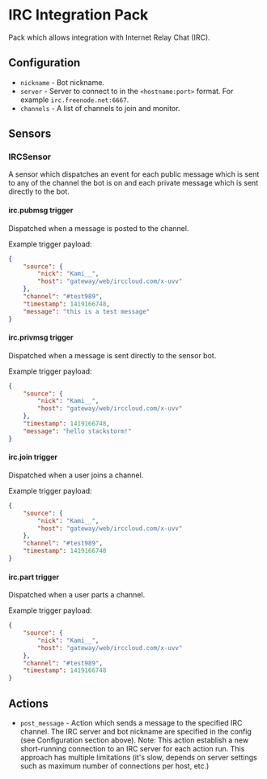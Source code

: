 # IRC Integration Pack

Pack which allows integration with Internet Relay Chat (IRC).

## Configuration

* ``nickname`` - Bot nickname.
* ``server`` - Server to connect to in the `<hostname:port>` format. For
  example `irc.freenode.net:6667`.
* ``channels`` - A list of channels to join and monitor.

## Sensors

### IRCSensor

A sensor which dispatches an event for each public message which is sent to
any of the channel the bot is on and each private message which is sent
directly to the bot.

#### irc.pubmsg trigger

Dispatched when a message is posted to the channel.

Example trigger payload:

```json
{
    "source": {
        "nick": "Kami__",
        "host": "gateway/web/irccloud.com/x-uvv"
    },
    "channel": "#test989",
    "timestamp": 1419166748,
    "message": "this is a test message"
}
```

#### irc.privmsg trigger

Dispatched when a message is sent directly to the sensor bot.

Example trigger payload:

```json
{
    "source": {
        "nick": "Kami__",
        "host": "gateway/web/irccloud.com/x-uvv"
    },
    "timestamp": 1419166748,
    "message": "hello stackstorm!"
}
```

#### irc.join trigger

Dispatched when a user joins a channel.

Example trigger payload:

```json
{
    "source": {
        "nick": "Kami__",
        "host": "gateway/web/irccloud.com/x-uvv"
    },
    "channel": "#test989",
    "timestamp": 1419166748
}
```

#### irc.part trigger

Dispatched when a user parts a channel.

Example trigger payload:

```json
{
    "source": {
        "nick": "Kami__",
        "host": "gateway/web/irccloud.com/x-uvv"
    },
    "channel": "#test989",
    "timestamp": 1419166748
}
```

## Actions

* ``post_message`` - Action which sends a message to the specified IRC channel.
  The IRC server and bot nickname are specified in the config (see
  Configuration section above). Note: This action establish a new short-running
  connection to an IRC server for each action run. This approach has multiple
  limitations (it's slow, depends on server settings such as maximum number of
  connections per host, etc.)
